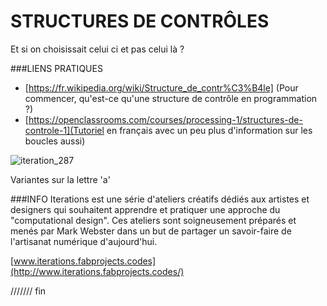 # STRUCTURES DE CONTRÔLES

Et si on choisissait celui ci et pas celui là ? 



###LIENS PRATIQUES

- [https://fr.wikipedia.org/wiki/Structure_de_contr%C3%B4le] (Pour commencer, qu'est-ce qu'une structure de contrôle en programmation ?)
- [https://openclassrooms.com/courses/processing-1/structures-de-controle-1](Tutoriel en français avec un peu plus d'information sur les boucles aussi)


![iteration_287](https://cloud.githubusercontent.com/assets/1027891/18708115/8bf04f0a-7ff9-11e6-90f8-6ba9621c0932.png)

Variantes sur la lettre 'a'

###INFO
Iterations est une série d'ateliers créatifs dédiés aux artistes et designers qui souhaitent apprendre et pratiquer une approche du "computational design". Ces ateliers sont soigneusement préparés et menés par Mark Webster dans un but de partager un savoir-faire de l'artisanat numérique d'aujourd'hui. 

[www.iterations.fabprojects.codes](http://www.iterations.fabprojects.codes/)



/////// fin
